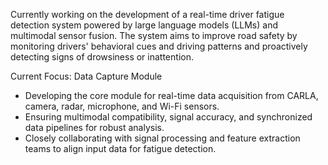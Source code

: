 Currently working on the development of a real-time driver fatigue detection system powered by large language models (LLMs) and multimodal sensor fusion. The system aims to improve road safety by monitoring drivers' behavioral cues and driving patterns and proactively detecting signs of drowsiness or inattention.

Current Focus: Data Capture Module

- Developing the core module for real-time data acquisition from CARLA, camera, radar, microphone, and Wi-Fi sensors.
- Ensuring multimodal compatibility, signal accuracy, and synchronized data pipelines for robust analysis.
- Closely collaborating with signal processing and feature extraction teams to align input data for fatigue detection.
